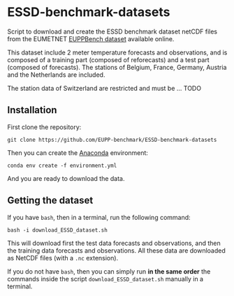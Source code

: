 # ESSD-benchmark-datasets
Script to download and create the ESSD benchmark dataset netCDF files from the EUMETNET [EUPPBench dataset](https://eupp-benchmark.github.io/EUPPBench-doc/files/EUPP_datasets.html) available online.

This dataset include 2 meter temperature forecasts and observations, and is composed of a training part (composed of reforecasts) and a test part (composed of forecasts). The stations of Belgium, France, Germany, Austria and the Netherlands are included.

The station data of Switzerland are restricted and must be ... TODO

## Installation

First clone the repository:

    git clone https://github.com/EUPP-benchmark/ESSD-benchmark-datasets

Then you can create the [Anaconda](https://www.anaconda.com/) environment:

    conda env create -f environment.yml

And you are ready to download the data.

## Getting the dataset

If you have `bash`, then in a terminal, run the following command:

    bash -i download_ESSD_dataset.sh

This will download first the test data forecasts and observations, and then the training data forecasts and observations. All these data are downloaded as NetCDF files (with a `.nc` extension).

If you do not have `bash`, then you can simply run **in the same order** the commands inside the script `download_ESSD_dataset.sh` manually in a terminal.

